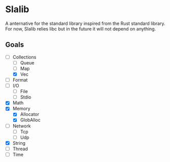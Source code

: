 # Slalib
A anternative for the standard library inspired from the Rust standard library.
For now, Slalib relies libc but in the future it will not depend on anything.

## Goals
- [ ] Collections
	- [ ] Queue
	- [ ] Map
	- [x] Vec
- [ ] Format
- [ ] I/O
	- [ ] File
	- [ ] Stdio
- [x] Math
- [x] Memory
	- [x] Allocator
	- [x] GlobAlloc
- [ ] Network
	- [ ] Tcp
	- [ ] Udp
- [x] String
- [ ] Thread
- [ ] Time